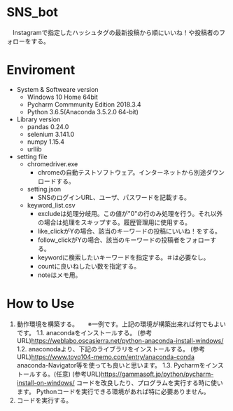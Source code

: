 # SNS_bot
　Instagramで指定したハッシュタグの最新投稿から順にいいね！や投稿者のフォローをする。

# Enviroment
 - System & Softweare version
    - Windows 10 Home 64bit
    - Pycharm Commmunity Edition 2018.3.4
    - Python 3.6.5(Anaconda 3.5.2.0 64-bit)
 - Library version
    - pandas 0.24.0
    - selenium 3.141.0
    - numpy 1.15.4
    - urllib 
 - setting file
    - chromedriver.exe
      - chromeの自動テストソフトウェア。インターネットから別途ダウンロードする。
    - setting.json
      - SNSのログインURL、ユーザ、パスワードを記載する。
    - keyword_list.csv
      - excludeは処理分岐用。この値が"0"の行のみ処理を行う。それ以外の場合は処理をスキップする。履歴管理用に使用する。
      - like_clickがYの場合、該当のキーワードの投稿にいいね！をする。
      - follow_clickがYの場合、該当のキーワードの投稿者をフォローする。
      - keywordに検索したいキーワードを指定する。＃は必要なし。
      - countに良いねしたい数を指定する。
      - noteはメモ用。

# How to Use
 1. 動作環境を構築する。
　 ※一例です。上記の環境が構築出来れば何でもよいです。
  1.1. anacondaをインストールする。 
   (参考URL)https://weblabo.oscasierra.net/python-anaconda-install-windows/
  1.2. anaconodaより、下記のライブラリをインストールする。
   (参考URL)https://www.toyo104-memo.com/entry/anaconda-conda
   anaconda-Navigator等を使っても良いと思います。
  1.3. Pycharmをインストールする。(任意)
   (参考URL)https://gammasoft.jp/python/pycharm-install-on-windows/
   コードを改良したり、プログラムを実行する時に使います。
   Pythonコードを実行できる環境があれば特に必要ありません。
 2. コードを実行する。
